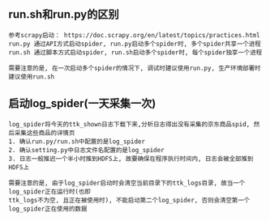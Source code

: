 ## **run.sh和run.py的区别**
    参考scrapy启动： https://doc.scrapy.org/en/latest/topics/practices.html
    run.py 通过API方式启动spider, run.py启动多个spider时, 多个spider共享一个进程
    run.sh 通过脚本方式启动spider, run.sh启动多个spider时, 每个spider独享一个进程
    
    需要注意的是, 在一次启动多个spider的情况下, 调试时建议使用run.py, 生产环境部署时建议使用run.sh

## **启动log_spider(一天采集一次)**
    log_spider将今天的ttk_shown日志下载下来,分析日志得出没有采集的京东商品spid, 然后采集这些商品的详情页
    1. 确认run.py/run.sh中配置的是log_spider
    2. 确认setting.py中日志文件名配置的是log_spider
    3. 日志一般推迟一个半小时推到HDFS上, 故要确保在程序执行时间内, 日志会被全部推到HDFS上
    
    需要注意的是, 由于log_spider启动时会清空当前目录下的ttk_logs目录, 故当一个log_spider正在运行时(也即
    ttk_logs不为空, 且正在被使用时), 不能启动第二个log_spider, 否则会清空第一个log_spider正在使用的数据